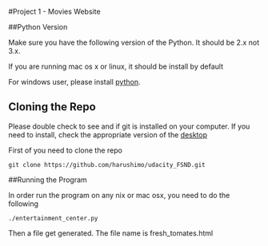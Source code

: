 #Project 1 - Movies Website

##Python Version

Make sure you have the following version of the Python. It should be 2.x not 3.x.

If you are running mac os x or linux, it should be install by default

For windows user, please install [python](http://www.python.org).

## Cloning the Repo

Please double check to see and if git is installed on your computer.  If you need to install, check the appropriate version of the [desktop](https://desktop.github.com)

First of you need to clone the repo

```
git clone https://github.com/harushimo/udacity_FSND.git
```

##Running the Program

In order run the program on any nix or mac osx, you need to do the following
```
./entertainment_center.py
```
Then a file get generated.  The file name is fresh_tomates.html
